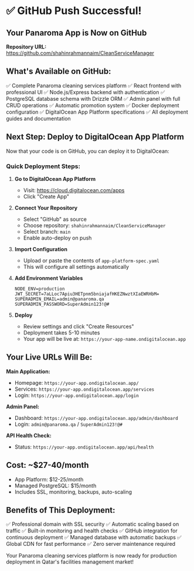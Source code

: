 # ✅ GitHub Push Successful!

## Your Panaroma App is Now on GitHub

**Repository URL:** https://github.com/shahinrahmannaim/CleanServiceManager

## What's Available on GitHub:

✅ Complete Panaroma cleaning services platform
✅ React frontend with professional UI
✅ Node.js/Express backend with authentication
✅ PostgreSQL database schema with Drizzle ORM
✅ Admin panel with full CRUD operations
✅ Automatic promotion system
✅ Docker deployment configuration
✅ DigitalOcean App Platform specifications
✅ All deployment guides and documentation

## Next Step: Deploy to DigitalOcean App Platform

Now that your code is on GitHub, you can deploy it to DigitalOcean:

### Quick Deployment Steps:

1. **Go to DigitalOcean App Platform**
   - Visit: https://cloud.digitalocean.com/apps
   - Click "Create App"

2. **Connect Your Repository**
   - Select "GitHub" as source
   - Choose repository: `shahinrahmannaim/CleanServiceManager`
   - Select branch: `main`
   - Enable auto-deploy on push

3. **Import Configuration**
   - Upload or paste the contents of `app-platform-spec.yaml`
   - This will configure all settings automatically

4. **Add Environment Variables**
   ```
   NODE_ENV=production
   JWT_SECRET=7aLLoc7Apiu3HETpnm5bniajafHKEZNwztXIaEWRHbM=
   SUPERADMIN_EMAIL=admin@panaroma.qa
   SUPERADMIN_PASSWORD=SuperAdmin123!@#
   ```

5. **Deploy**
   - Review settings and click "Create Resources"
   - Deployment takes 5-10 minutes
   - Your app will be live at: `https://your-app-name.ondigitalocean.app`

## Your Live URLs Will Be:

**Main Application:**
- Homepage: `https://your-app.ondigitalocean.app/`
- Services: `https://your-app.ondigitalocean.app/services`
- Login: `https://your-app.ondigitalocean.app/login`

**Admin Panel:**
- Dashboard: `https://your-app.ondigitalocean.app/admin/dashboard`
- Login: `admin@panaroma.qa` / `SuperAdmin123!@#`

**API Health Check:**
- Status: `https://your-app.ondigitalocean.app/api/health`

## Cost: ~$27-40/month

- App Platform: $12-25/month
- Managed PostgreSQL: $15/month
- Includes SSL, monitoring, backups, auto-scaling

## Benefits of This Deployment:

✅ Professional domain with SSL security
✅ Automatic scaling based on traffic
✅ Built-in monitoring and health checks
✅ GitHub integration for continuous deployment
✅ Managed database with automatic backups
✅ Global CDN for fast performance
✅ Zero server maintenance required

Your Panaroma cleaning services platform is now ready for production deployment in Qatar's facilities management market!